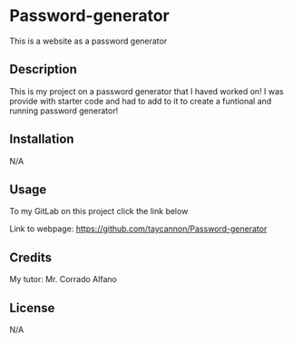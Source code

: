 # Password-generator
This is a website as a password generator

## Description
This is my project on a password generator that I haved worked on! I was provide with starter code and had to add to it to create a funtional and running password generator!

## Installation
N/A

## Usage
To my GitLab on this project click the link below

Link to webpage: https://github.com/taycannon/Password-generator

## Credits
My tutor: Mr. Corrado Alfano

## License
N/A

